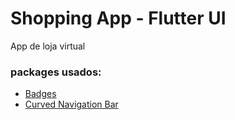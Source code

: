 # Shopping App - Flutter UI

App de loja virtual

### packages usados:
- [Badges](https://pub.dev/packages/badges)
- [Curved Navigation Bar](https://pub.dev/packages/curved_navigation_bar)
